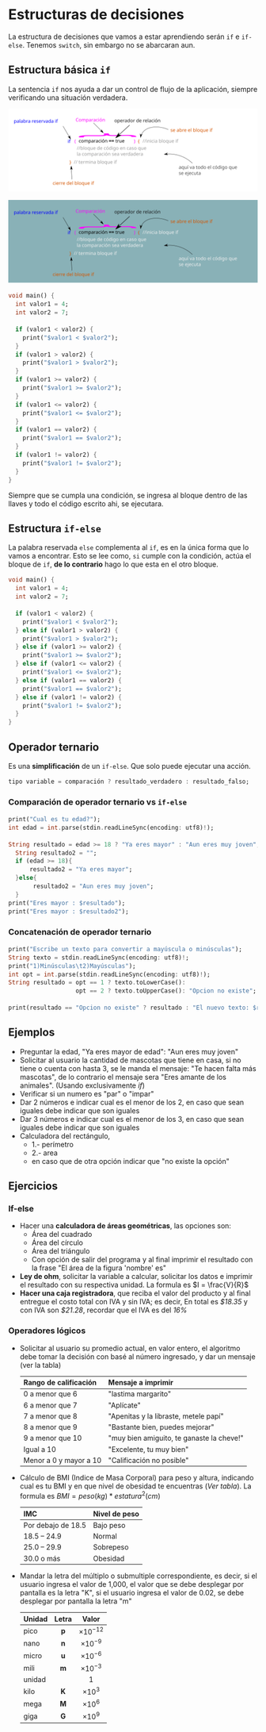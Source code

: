 # Estructuras de decisiones

La estructura de decisiones que vamos a estar aprendiendo serán `if` e `if-else`. Tenemos `switch`, sin embargo no se abarcaran aun.

## Estructura básica `if`

La sentencia `if` nos ayuda a dar un control de flujo de la aplicación, siempre verificando una situación verdadera.

![if basico](../assets/if_basico.png#only-light)

![if basico](../assets/if_basico_dark.png#only-dark)

```dart
void main() {
  int valor1 = 4;
  int valor2 = 7;

  if (valor1 < valor2) {
    print("$valor1 < $valor2");
  }
  if (valor1 > valor2) {
    print("$valor1 > $valor2");
  }
  if (valor1 >= valor2) {
    print("$valor1 >= $valor2");
  }
  if (valor1 <= valor2) {
    print("$valor1 <= $valor2");
  }
  if (valor1 == valor2) {
    print("$valor1 == $valor2");
  }
  if (valor1 != valor2) {
    print("$valor1 != $valor2");
  }
}
```

Siempre que se cumpla una condición, se ingresa al bloque dentro de las llaves y todo el código escrito ahi, se ejecutara.

## Estructura `if-else`

La palabra reservada `else` complementa al `if`, es en la única forma que lo vamos a encontrar.
Esto se lee como, `si` cumple con la condición, actúa el bloque de `if`, **de lo contrario** hago lo que esta en el otro bloque.

<!-- TODO: agregar una imagen con la estructura-->

```dart
void main() {
  int valor1 = 4;
  int valor2 = 7;

  if (valor1 < valor2) {
    print("$valor1 < $valor2");
  } else if (valor1 > valor2) {
    print("$valor1 > $valor2");
  } else if (valor1 >= valor2) {
    print("$valor1 >= $valor2");
  } else if (valor1 <= valor2) {
    print("$valor1 <= $valor2");
  } else if (valor1 == valor2) {
    print("$valor1 == $valor2");
  } else if (valor1 != valor2) {
    print("$valor1 != $valor2");
  }
}
```

## Operador ternario

Es una **simplificación** de un `if-else`. Que solo puede ejecutar una acción.

```dart
tipo variable = comparación ? resultado_verdadero : resultado_falso;
```

<!-- TODO: agregar una imagen con la estructura-->

### Comparación de operador ternario vs `if-else`

```dart
print("Cual es tu edad?");
int edad = int.parse(stdin.readLineSync(encoding: utf8)!);

String resultado = edad >= 18 ? "Ya eres mayor" : "Aun eres muy joven";
  String resultado2 = "";
  if (edad >= 18){
      resultado2 = "Ya eres mayor";
  }else{
       resultado2 = "Aun eres muy joven";
  }
print("Eres mayor : $resultado");
print("Eres mayor : $resultado2");
```

### Concatenación de operador ternario

```dart
print("Escribe un texto para convertir a mayúscula o minúsculas");
String texto = stdin.readLineSync(encoding: utf8)!;
print("1)Minúsculas\t2)Mayúsculas");
int opt = int.parse(stdin.readLineSync(encoding: utf8)!);
String resultado = opt == 1 ? texto.toLowerCase():
                   opt == 2 ? texto.toUpperCase(): "Opcion no existe";

print(resultado == "Opcion no existe" ? resultado : "El nuevo texto: $resultado");
```

## Ejemplos

- Preguntar la edad, "Ya eres mayor de edad": "Aun eres muy joven"
- Solicitar al usuario la cantidad de mascotas que tiene en casa, si no tiene o cuenta con hasta 3, se le manda el mensaje: "Te hacen falta más mascotas", de lo contrario el mensaje sera "Eres amante de los animales". (Usando exclusivamente *if*)
- Verificar si un numero es "par" o "impar"
- Dar 2 números e indicar cual es el menor de los 2, en caso que sean iguales debe indicar que son iguales
- Dar 3 números e indicar cual es el menor de los 3, en caso que sean iguales debe indicar que son iguales
- Calculadora del rectángulo,
    - 1.- perímetro
    - 2.- area
    - en caso que de otra opción indicar que "no existe la opción"

## Ejercicios

### If-else

- Hacer una **calculadora de áreas geométricas**, las opciones son:
  - Área del cuadrado
  - Área del círculo
  - Área del triángulo
  - Con opción de salir del programa y al final imprimir el resultado con la frase "El área de la figura 'nombre' es"
- **Ley de ohm**, solicitar la variable a calcular, solicitar los datos e imprimir el resultado con su respectiva unidad. La formula es $I = \frac{V}{R}$
- **Hacer una caja registradora**, que reciba el valor del producto y al final entregue el costo total con IVA y sin IVA; es decir, En total es *\$18.35* y con IVA son *\$21.28*, recordar que el IVA es del *16%*

### Operadores lógicos

- Solicitar al usuario su promedio actual, en valor entero, el algoritmo debe tomar la decisión con basé al número ingresado, y dar un mensaje (ver la tabla)

    | Rango de calificación  | Mensaje a imprimir                        |
    | ---------------------- | ----------------------------------------- |
    | 0 a menor que 6        | "lastima margarito"                       |
    | 6 a menor que 7        | "Aplícate"                                |
    | 7 a menor que 8        | "Apenitas y la libraste, metele papí"     |
    | 8 a menor que 9        | "Bastante bien, puedes mejorar"           |
    | 9 a menor que 10       | "muy bien amiguito, te ganaste la cheve!" |
    | Igual a 10             | "Excelente, tu muy bien"                  |
    | Menor a 0 y mayor a 10 | "Calificación no posible"                 |

- Cálculo de BMI (Indice de Masa Corporal) para peso y altura, indicando cual es tu BMI y en que nivel de obesidad te encuentras (*Ver tabla*). La formula es $BMI = peso (kg) * estatura^2 (cm)$

    | IMC                | Nivel de peso |
    | ------------------ | ------------- |
    | Por debajo de 18.5 | Bajo peso     |
    | 18.5 – 24.9        | Normal        |
    | 25.0 – 29.9        | Sobrepeso     |
    | 30.0 o más         | Obesidad      |

- Mandar la letra del múltiplo o submultiple correspondiente, es decir, si el usuario ingresa el valor de 1,000, el valor que se debe desplegar por pantalla es la letra "K", si el usuario ingresa el valor de 0.02, se debe desplegar por pantalla la letra "m"

    | Unidad | Letra |       Valor       |
    | ------ | :---: | :---------------: |
    | pico   | **p** | $\times 10^{-12}$ |
    | nano   | **n** | $\times 10^{-9}$  |
    | micro  | **u** | $\times 10^{-6}$  |
    | mili   | **m** | $\times 10^{-3}$  |
    | unidad |       |         1         |
    | kilo   | **K** |  $\times 10^{3}$  |
    | mega   | **M** |  $\times 10^{6}$  |
    | giga   | **G** |  $\times 10^{9}$  |
